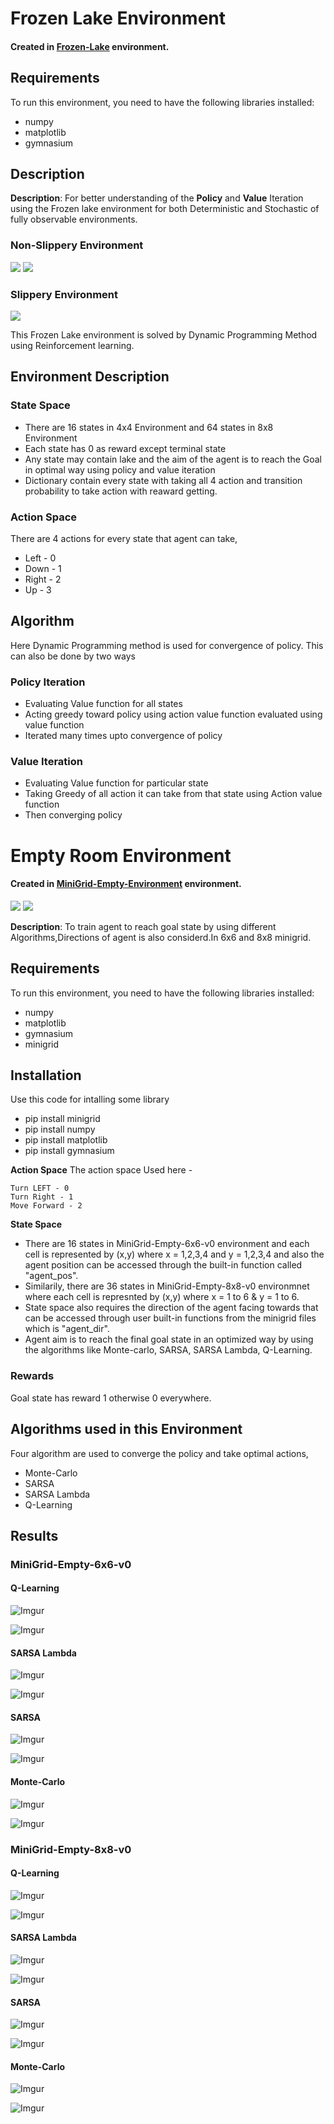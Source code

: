 # Frozen Lake Environment

#### Created in [Frozen-Lake](https://github.com/RaviAgrawal-1824/Assignment-1-Frozen-Lake) environment.

## Requirements
To run this environment, you need to have the following libraries installed:
- numpy
- matplotlib
- gymnasium

## Description
**Description**: For better understanding of the **Policy** and **Value** Iteration using the Frozen lake environment for both Deterministic and Stochastic of fully observable environments.

### Non-Slippery Environment

![](https://i.imgur.com/RlJjiZM.gif) ![](https://i.imgur.com/1dpekVN.gif)

### Slippery Environment

![](https://i.imgur.com/9dF44vt.gif)

This Frozen Lake environment is solved by Dynamic Programming Method using Reinforcement learning.

## Environment Description
  ### State Space
  - There are 16 states in 4x4 Environment and 64 states in 8x8 Environment
  - Each state has 0 as reward except terminal state
  - Any state may contain lake and the aim of the agent is to reach the Goal in optimal way using policy and value iteration
  - Dictionary contain every state with taking all 4 action and transition probability to take action with reaward getting.
  ### Action Space
  There are 4 actions for every state that agent can take,
  - Left - 0
  - Down - 1
  - Right - 2
  - Up - 3

## Algorithm
Here Dynamic Programming method is used for convergence of policy.
This can also be done by two ways
### Policy Iteration
  - Evaluating Value function for all states
  - Acting greedy toward policy using action value function evaluated using value function
  - Iterated many times upto convergence of policy
### Value Iteration
  - Evaluating Value function for particular state
  - Taking Greedy of all action it can take from that state using Action value function
  - Then converging policy


# Empty Room Environment

#### Created in [MiniGrid-Empty-Environment](https://github.com/Farama-Foundation/MiniGrid) environment.

![](https://i.imgur.com/3m9a615.gif) ![](https://i.imgur.com/ahGLjM7.gif)

**Description**: To train agent to reach goal state by using different Algorithms,Directions of agent is also considerd.In 6x6 and 8x8 minigrid.

## Requirements
To run this environment, you need to have the following libraries installed:
- numpy
- matplotlib
- gymnasium
- minigrid

## Installation
Use this code for intalling some library
- pip install minigrid
- pip install numpy
- pip install matplotlib
- pip install gymnasium

**Action Space**
The action space Used here -

	Turn LEFT - 0
	Turn Right - 1
	Move Forward - 2
**State Space**
* There are 16 states in MiniGrid-Empty-6x6-v0 environment and each cell is represented by (x,y) where x = 1,2,3,4 and y = 1,2,3,4 and also the agent position can be accessed through the built-in function called "agent_pos".
* Similarily, there are 36 states in MiniGrid-Empty-8x8-v0 environmnet where each cell is represnted by (x,y) where x = 1 to 6 & y = 1 to 6.
* State space also requires the direction of the agent facing towards that can be accessed through user built-in functions from the minigrid files which is "agent_dir".
* Agent aim is to reach the final goal state in an optimized way by using the algorithms like Monte-carlo, SARSA, SARSA Lambda, Q-Learning.

### Rewards
Goal state has reward 1 otherwise 0 everywhere.

## Algorithms used in this Environment
Four algorithm are used to converge the policy and take optimal actions,
- Monte-Carlo
- SARSA
- SARSA Lambda
- Q-Learning

## Results

### MiniGrid-Empty-6x6-v0

#### Q-Learning

![Imgur](https://i.imgur.com/XAtvwPw.png)

![Imgur](https://i.imgur.com/cH8jTrB.png)

#### SARSA Lambda

![Imgur](https://i.imgur.com/rCYwe09.png)

![Imgur](https://i.imgur.com/wEBPvGc.png)

#### SARSA

![Imgur](https://i.imgur.com/R1pCS8W.png)

![Imgur](https://i.imgur.com/YbeuXHG.png)

#### Monte-Carlo

![Imgur](https://i.imgur.com/K31TLSe.png)

![Imgur](https://i.imgur.com/3hiPeww.png)

### MiniGrid-Empty-8x8-v0

#### Q-Learning

![Imgur](https://i.imgur.com/ccNcDDY.png)

![Imgur](https://i.imgur.com/oyboRlw.png)

#### SARSA Lambda

![Imgur](https://i.imgur.com/1h3GO15.png)

![Imgur](https://i.imgur.com/rSOJwio.png)

#### SARSA

![Imgur](https://i.imgur.com/xYcDy7i.png)

![Imgur](https://i.imgur.com/UpN9emG.png)

#### Monte-Carlo

![Imgur](https://i.imgur.com/rt272zf.png)

![Imgur](https://i.imgur.com/3IZPERz.png)
